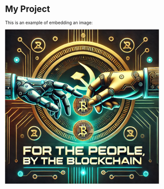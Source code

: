 # My Project

This is an example of embedding an image:

![Example Image](../design/ourcoin-airdrop-v1.webp)

